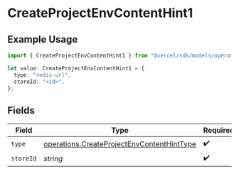 # CreateProjectEnvContentHint1

## Example Usage

```typescript
import { CreateProjectEnvContentHint1 } from "@vercel/sdk/models/operations/createprojectenv.js";

let value: CreateProjectEnvContentHint1 = {
  type: "redis-url",
  storeId: "<id>",
};
```

## Fields

| Field                                                                                                    | Type                                                                                                     | Required                                                                                                 | Description                                                                                              |
| -------------------------------------------------------------------------------------------------------- | -------------------------------------------------------------------------------------------------------- | -------------------------------------------------------------------------------------------------------- | -------------------------------------------------------------------------------------------------------- |
| `type`                                                                                                   | [operations.CreateProjectEnvContentHintType](../../models/operations/createprojectenvcontenthinttype.md) | :heavy_check_mark:                                                                                       | N/A                                                                                                      |
| `storeId`                                                                                                | *string*                                                                                                 | :heavy_check_mark:                                                                                       | N/A                                                                                                      |